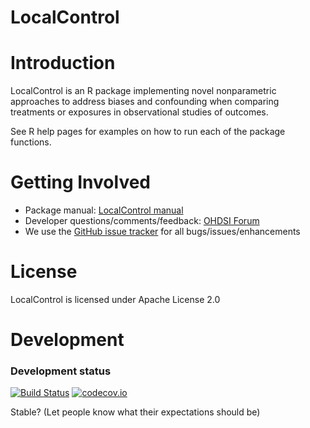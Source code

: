 LocalControl
============

Introduction
============

LocalControl is an R package implementing novel nonparametric approaches to address biases and confounding when comparing treatments or exposures in observational studies of outcomes.

See R help pages for examples on how to run each of the package functions.

Getting Involved
================
* Package manual: [LocalControl manual](https://cran.r-project.org/package=LocalControl/LocalControl.pdf) 
* Developer questions/comments/feedback: <a href="http://forums.ohdsi.org/c/developers">OHDSI Forum</a>
* We use the <a href="https://github.com/OHDSI/LocalControl/issues">GitHub issue tracker</a> for all bugs/issues/enhancements

License
=======
LocalControl is licensed under Apache License 2.0

Development
===========

### Development status

[![Build Status](https://travis-ci.org/OHDSI/LocalControl.svg?branch=master)](https://travis-ci.org/OHDSI/LocalControl)
[![codecov.io](https://codecov.io/github/OHDSI/LocalControl/coverage.svg?branch=master)](https://codecov.io/github/OHDSI/LocalControl?branch=master)

Stable? (Let people know what their expectations should be)
